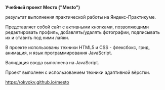**Учебный проект Место ("Mesto")**

результат выполнения практической работы на Яндекс-Практикуме.

Представляет собой сайт с активными кнопками, позволяющими редактировать профиль,  добавлять/удалять фотографии, подписывать их и ставить под ними лайки. 

В проекте использованы техники HTML5 и CSS - флексбокс, грид, анимация, и язык программирования JavaScript.

Валидация ввода выполнена на JavaScript. 

Проект выполнен с использованием техники адаптивной вёрстки.

https://okvokv.github.io/mesto
